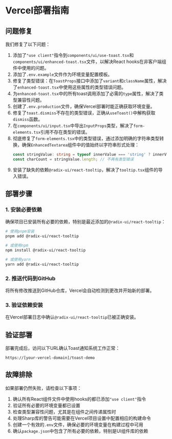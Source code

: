 # Vercel部署指南

## 问题修复

我们修复了以下问题：

1. 添加了`"use client"`指令到`components/ui/use-toast.tsx`和`components/ui/enhanced-toast.tsx`文件，以解决React hooks在非客户端组件中使用的问题。
2. 添加了`.env.example`文件作为环境变量配置模板。
3. 修复了类型错误：在`ToastProps`接口中添加了`variant`和`className`属性，解决了`enhanced-toast.tsx`中使用这些属性的类型错误问题。
4. 为`enhanced-toast.tsx`中的所有toast调用添加了必需的`type`属性，解决了类型兼容性问题。
5. 创建了`.env.production`文件，确保Vercel部署时能正确获取环境变量。
6. 修复了`toast.dismiss`不存在的类型错误，正确从`useToast()`中解构获取`dismiss`函数。
7. 在`components/ui/input.tsx`中导出`InputProps`类型，解决了`form-elements.tsx`引用不存在类型的错误。
8. 彻底修复了`form-elements.tsx`中的类型错误，通过添加明确的字符串类型转换，确保`EnhancedTextarea`组件中的值始终以字符串形式处理：
   ```typescript
   const stringValue: string = typeof innerValue === 'string' ? innerValue : String(innerValue || '');
   const charCount = stringValue.length; // 不再有类型错误
   ```
9. 安装了缺失的依赖`@radix-ui/react-tooltip`，解决了`tooltip.tsx`组件的导入错误。

## 部署步骤

### 1. 安装必要依赖

确保项目已安装所有必要的依赖，特别是最近添加的`@radix-ui/react-tooltip`：

```bash
# 使用pnpm安装
pnpm add @radix-ui/react-tooltip

# 或使用npm
npm install @radix-ui/react-tooltip

# 或使用yarn
yarn add @radix-ui/react-tooltip
```

### 2. 推送代码到GitHub

将所有修改推送到GitHub仓库，Vercel会自动检测到更改并开始新的部署。

### 3. 验证依赖安装

在Vercel部署日志中确认`@radix-ui/react-tooltip`已被正确安装。

## 验证部署

部署完成后，访问以下URL确认Toast通知系统工作正常：

```
https://[your-vercel-domain]/toast-demo
```

## 故障排除

如果部署仍然失败，请检查以下事项：

1. 确认所有React组件文件中使用hooks的都已添加`"use client"`指令
2. 验证所有必要的环境变量都已设置
3. 检查类型兼容性问题，尤其是在组件之间传递属性时
4. 处理Sharp库的警告可能需要在Vercel项目设置中配置相应的构建命令
5. 创建一个有效的`.env`文件，确保必要的环境变量在构建过程中可用
6. 确认`package.json`中包含了所有必要的依赖，特别是UI组件库的依赖 